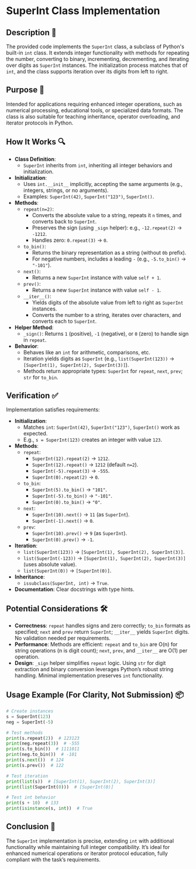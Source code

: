 # SuperInt Class Implementation

## Description 📝

The provided code implements the `SuperInt` class, a subclass of Python's built-in `int` class.
It extends integer functionality with methods for repeating the number, converting to binary, incrementing, decrementing, and iterating over digits as `SuperInt` instances.
The initialization process matches that of `int`, and the class supports iteration over its digits from left to right.

## Purpose 🎯

Intended for applications requiring enhanced integer operations, such as numerical processing, educational tools, or specialized data formats.
The class is also suitable for teaching inheritance, operator overloading, and iterator protocols in Python.

## How It Works 🔍

-   **Class Definition**:
    -   `SuperInt` inherits from `int`, inheriting all integer behaviors and initialization.
-   **Initialization**:
    -   Uses `int.__init__` implicitly, accepting the same arguments (e.g., integers, strings, or no arguments).
    -   Examples: `SuperInt(42)`, `SuperInt("123")`, `SuperInt()`.
-   **Methods**:
    -   `repeat(n=2)`:
        -   Converts the absolute value to a string, repeats it `n` times, and converts back to `SuperInt`.
        -   Preserves the sign (using `_sign` helper): e.g., `-12.repeat(2)` → `-1212`.
        -   Handles zero: `0.repeat(3)` → `0`.
    -   `to_bin()`:
        -   Returns the binary representation as a string (without `0b` prefix).
        -   For negative numbers, includes a leading `-` (e.g., `-5.to_bin()` → `"-101"`).
    -   `next()`:
        -   Returns a new `SuperInt` instance with value `self + 1`.
    -   `prev()`:
        -   Returns a new `SuperInt` instance with value `self - 1`.
    -   `__iter__()`:
        -   Yields digits of the absolute value from left to right as `SuperInt` instances.
        -   Converts the number to a string, iterates over characters, and converts each to `SuperInt`.
-   **Helper Method**:
    -   `_sign()`: Returns `1` (positive), `-1` (negative), or `0` (zero) to handle sign in `repeat`.
-   **Behavior**:
    -   Behaves like an `int` for arithmetic, comparisons, etc.
    -   Iteration yields digits as `SuperInt` (e.g., `list(SuperInt(123))` → `[SuperInt(1), SuperInt(2), SuperInt(3)]`).
    -   Methods return appropriate types: `SuperInt` for `repeat`, `next`, `prev`; `str` for `to_bin`.

## Verification ✅

Implementation satisfies requirements:

-   **Initialization**:
    -   Matches `int`: `SuperInt(42)`, `SuperInt("123")`, `SuperInt()` work as expected.
    -   E.g., `s = SuperInt(123)` creates an integer with value `123`.
-   **Methods**:
    -   `repeat`:
        -   `SuperInt(12).repeat(2)` → `1212`.
        -   `SuperInt(12).repeat()` → `1212` (default `n=2`).
        -   `SuperInt(-5).repeat(3)` → `-555`.
        -   `SuperInt(0).repeat(2)` → `0`.
    -   `to_bin`:
        -   `SuperInt(5).to_bin()` → `"101"`.
        -   `SuperInt(-5).to_bin()` → `"-101"`.
        -   `SuperInt(0).to_bin()` → `"0"`.
    -   `next`:
        -   `SuperInt(10).next()` → `11` (as `SuperInt`).
        -   `SuperInt(-1).next()` → `0`.
    -   `prev`:
        -   `SuperInt(10).prev()` → `9` (as `SuperInt`).
        -   `SuperInt(0).prev()` → `-1`.
-   **Iteration**:
    -   `list(SuperInt(123))` → `[SuperInt(1), SuperInt(2), SuperInt(3)]`.
    -   `list(SuperInt(-123))` → `[SuperInt(1), SuperInt(2), SuperInt(3)]` (uses absolute value).
    -   `list(SuperInt(0))` → `[SuperInt(0)]`.
-   **Inheritance**:
    -   `issubclass(SuperInt, int)` → `True`.
-   **Documentation**: Clear docstrings with type hints.

## Potential Considerations 🛠️

-   **Correctness**: `repeat` handles signs and zero correctly; `to_bin` formats as specified; `next` and `prev` return `SuperInt`; `__iter__` yields `SuperInt` digits. No validation needed per requirements.
-   **Performance**: Methods are efficient: `repeat` and `to_bin` are O(n) for string operations (n is digit count); `next`, `prev`, and `__iter__` are O(1) per operation.
-   **Design**: `_sign` helper simplifies `repeat` logic. Using `str` for digit extraction and binary conversion leverages Python’s robust string handling. Minimal implementation preserves `int` functionality.

## Usage Example (For Clarity, Not Submission) 📦

```python
# Create instances
s = SuperInt(123)
neg = SuperInt(-5)

# Test methods
print(s.repeat(2))  # 123123
print(neg.repeat(3))  # -555
print(s.to_bin())  # 1111011
print(neg.to_bin())  # -101
print(s.next())  # 124
print(s.prev())  # 122

# Test iteration
print(list(s))  # [SuperInt(1), SuperInt(2), SuperInt(3)]
print(list(SuperInt(0)))  # [SuperInt(0)]

# Test int behavior
print(s + 10)  # 133
print(isinstance(s, int))  # True
```

## Conclusion 🚀

The `SuperInt` implementation is precise, extending `int` with additional functionality while maintaining full integer compatibility.
It’s ideal for enhanced numerical operations or iterator protocol education, fully compliant with the task’s requirements.
